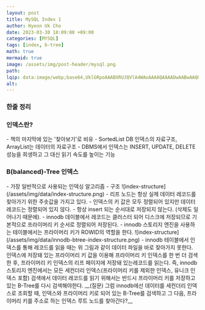 ```yaml
---
layout: post  
title: MySQL Index 1  
author: Hyeon Uk Cho  
date: 2023-03-30 18:09:00 +09:00  
categories: [MYSQL]  
tags: [index, b-tree]  
math: true  
mermaid: true  
image: /assets/img/post-header/mysql.png  
path:   
lqip: data:image/webp;base64,UklGRpoAAABXRUJQVlA4WAoAAAAQAAAADwAABwAAQUxQSDIAAAARL0AmbZurmr57yyIiqE8oiG0bejIYEQTgqiDA9vqnsUSI6H+oAERp2HZ65qP/VIAWAFZQOCBCAAAA8AEAnQEqEAAIAAVAfCWkAALp8sF8rgRgAP7o9FDvMCkMde9PK7euH5M1m6VWoDXf2FkP3BqV0ZYbO6NA/VFIAAAA  
alt:
---
```



<h3 data-toc-skip>한줄 정리</h3>


<h3 data-toc-skip>인덱스란?</h3>
- 책의 마지막에 있는 '찾아보기'로 비유
- SortedList DB 인덱스의 자료구조, ArrayList는 데이터의 자료구조
- DBMS에서 인덱스는 INSERT, UPDATE, DELETE 성능을 희생하고 그 대신 읽기 속도를 높이는 기능  

<h3 data-toc-skip>B(balanced)-Tree 인덱스</h3>
- 가장 일반적으로 사용되는 인덱싱 알고리즘
- 구조  
  ![index-structure](/assets/img/data/index-structure.png)
- 리프 노드는 항상 실제 데이터 레코드를 찾아가기 위한 주솟값을 가지고 있다.
- 인덱스의 키 값은 모두 정렬되어 있지만 데이터 레코드는 정렬되어 있지 않다.
- 항상 insert 되는 순서대로 저장되지 않는다. (삭제도 일어나기 때문에).
  - innodb 데이블에서 레코드는 클러스터 되어 디스크에 저장되므로 기본적으로 프라이머리 키 순서로 정렬되어 저장된다.
- innodb 스토리지 엔진을 사용하는 테이블에서는 프라이머리 키가 ROWID의 역할을 한다.  
  ![index-structure](/assets/img/data/innodb-btree-index-structure.png)
- innodb 테이블에서 인덱스를 통해 레코드를 읽을 때는 위 그림과 같이 데이터 파일을 바로 찾아가지 못한다.  
인덱스에 저장돼 있는 프라이머리 키 값을 이용해 프라이머리 키 인덱스를 한 번 더 검색한 후, 프라이머리 키 인덱스의 리프 페이지에 저장돼 있는레코드를 읽는다.  
즉, innodb 스토리지 엔진에서는 모든 세컨더리 인덱스(프라이머리 키를 제외한 인덱스, 유니크 인덱스 포함) 검색에서 데이터 레코드를 읽기 위해서는 반드시 프라이머리 키를 저장하고 있는 B-Tree를 다시 검색해야한다.  
__(질문) 그럼 innodb에선 데이터를 세컨더리 인덱스로 조회할 때, 인덱스와 프라이머리 키로 되어 있는 B-Tree를 검색하고 그 다음, 프라이머리 키를 주소로 하는 인덱스 루트 노드를 찾아간다?__
